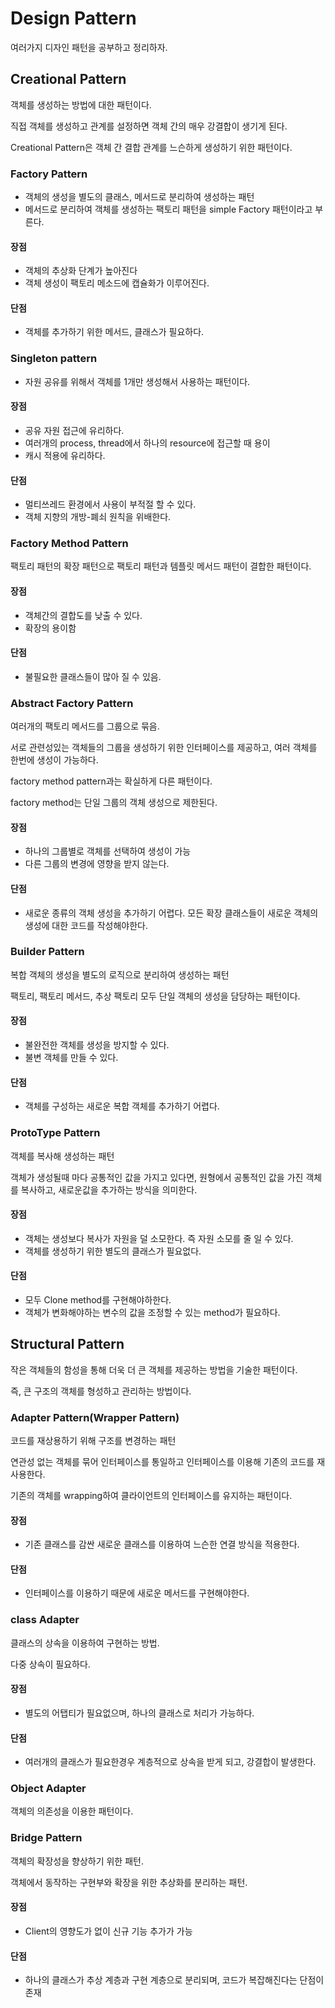 # Design Pattern
여러가지 디자인 패턴을 공부하고 정리하자.

## Creational Pattern
객체를 생성하는 방법에 대한 패턴이다.
 
직접 객체를 생성하고 관계를 설정하면 객체 간의 매우 강결합이 생기게 된다.

Creational Pattern은 객체 간 결합 관계를 느슨하게 생성하기 위한 패턴이다.

### Factory Pattern
- 객체의 생성을 별도의 클래스, 메서드로 분리하여 생성하는 패턴
- 메서드로 분리하여 객체를 생성하는 팩토리 패턴을 simple Factory 패턴이라고 부른다.

#### 장점 
- 객체의 추상화 단계가 높아진다
- 객체 생성이 팩토리 메소드에 캡슐화가 이루어진다.

#### 단점 
- 객체를 추가하기 위한 메서드, 클래스가 필요하다.

### Singleton pattern
- 자원 공유를 위해서 객체를 1개만 생성해서 사용하는 패턴이다.

#### 장점
- 공유 자원 접근에 유리하다.
- 여러개의 process, thread에서 하나의 resource에 접근할 때 용이
- 캐시 적용에 유리하다.

#### 단점 
- 멀티쓰레드 환경에서 사용이 부적절 할 수 있다.
- 객체 지향의 개방-폐쇠 원칙을 위배한다.

### Factory Method Pattern
팩토리 패턴의 확장 패턴으로 팩토리 패턴과 템플릿 메서드 패턴이 결합한 패턴이다.

#### 장점 
- 객체간의 결합도를 낮출 수 있다.
- 확장의 용이함

#### 단점
- 불필요한 클래스들이 많아 질 수 있음.

### Abstract Factory Pattern
여러개의 팩토리 메서드를 그룹으로 묶음.

서로 관련성있는 객체들의 그룹을 생성하기 위한 인터페이스를 제공하고, 여러 객체를 한번에 생성이 가능하다.

factory method pattern과는 확실하게 다른 패턴이다.

factory method는 단일 그룹의 객체 생성으로 제한된다.

#### 장점
- 하나의 그룹별로 객체를 선택하여 생성이 가능
- 다른 그룹의 변경에 영향을 받지 않는다. 

#### 단점 
- 새로운 종류의 객체 생성을 추가하기 어렵다. 모든 확장 클래스들이 새로운 객체의 생성에 대한 코드를 작성해야한다.

### Builder Pattern
복합 객체의 생성을 별도의 로직으로 분리하여 생성하는 패턴

팩토리, 팩토리 메서드, 추상 팩토리 모두 단일 객체의 생성을 담당하는 패턴이다.

#### 장점
- 불완전한 객체를 생성을 방지할 수 있다.
- 불변 객체를 만들 수 있다.

#### 단점 
- 객체를 구성하는 새로운 복합 객체를 추가하기 어렵다.
 
### ProtoType Pattern
객체를 복사해 생성하는 패턴

객체가 생성될때 마다 공통적인 값을 가지고 있다면, 원형에서 공통적인 값을 가진 객체를 복사하고, 새로운값을 추가하는 방식을 의미한다.

#### 장점
- 객체는 생성보다 복사가 자원을 덜 소모한다. 즉 자원 소모를 줄 일 수 있다.
- 객체를 생성하기 위한 별도의 클래스가 필요없다.

#### 단점
- 모두 Clone method를 구현해야하한다.
- 객체가 변화해야하는 변수의 값을 조정할 수 있는 method가 필요하다. 

## Structural Pattern
작은 객체들의 함성을 통해 더욱 더 큰 객체를 제공하는 방법을 기술한 패턴이다.

즉, 큰 구조의 객체를 형성하고 관리하는 방법이다.

### Adapter Pattern(Wrapper Pattern)
코드를 재상용하기 위해 구조를 변경하는 패턴

연관성 없는 객체를 묶어 인터페이스를 통일하고 인터페이스를 이용해 기존의 코드를 재사용한다.

기존의 객체를 wrapping하여 클라이언트의 인터페이스를 유지하는 패턴이다.

#### 장점 
- 기존 클래스를 감싼 새로운 클래스를 이용하여 느슨한 연결 방식을 적용한다.

#### 단점 
- 인터페이스를 이용하기 때문에 새로운 메서드를 구현해야한다.

### class Adapter
클래스의 상속을 이용하여 구현하는 방법.

다중 상속이 필요하다.

#### 장점 
- 별도의 어탭티가 필요없으며, 하나의 클래스로 처리가 가능하다.

#### 단점
- 여러개의 클래스가 필요한경우 계층적으로 상속을 받게 되고, 강결합이 발생한다.

### Object Adapter
객체의 의존성을 이용한 패턴이다.

### Bridge Pattern
객체의 확장성을 향상하기 위한 패턴.

객체에서 동작하는 구현부와 확장을 위한 추상화를 분리하는 패턴.

#### 장점
- Client의 영향도가 없이 신규 기능 추가가 가능

#### 단점
- 하나의 클래스가 추상 계층과 구현 계층으로 분리되며, 코드가 복잡해진다는 단점이 존재
